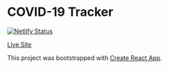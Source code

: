 # COVID-19 Tracker

[![Netlify Status](https://api.netlify.com/api/v1/badges/acc13566-d263-48ba-9da4-b2aa7d818df8/deploy-status)](https://app.netlify.com/sites/coronavirus-tracker-app/deploys)

[Live Site](https://coronavirus-tracker-app.netlify.app/ "COVID-19 Tracker")

This project was bootstrapped with [Create React App](https://github.com/facebook/create-react-app).
